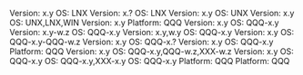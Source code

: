 Version: x.y OS: LNX
Version: x.? OS: LNX
Version: x.y OS: UNX
Version: x.y OS: UNX,LNX,WIN
Version: x.y Platform: QQQ
Version: x.y OS: QQQ-x.y
Version: x.y-w.z OS: QQQ-x.y
Version: x.y,w.y OS: QQQ-x.y
Version: x.y OS: QQQ-x.y-QQQ-w.z
Version: x.y OS: QQQ-x.?
Version: x.y OS: QQQ-x.y Platform: QQQ
Version: x.y OS: QQQ-x.y,QQQ-w.z,XXX-w.z
Version: x.y OS: QQQ-x.y
OS: QQQ-x.y,XXX-x.y
OS: QQQ-x.y Platform: QQQ
Platform: QQQ
